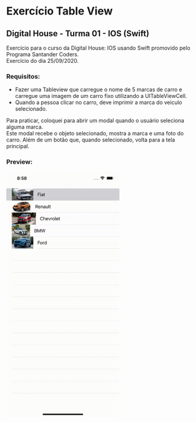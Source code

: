 # Exercício Table View
## Digital House - Turma 01 - IOS (Swift)

Exercício para o curso da Digital House: IOS usando Swift promovido pelo Programa Santander Coders.<br />
Exercício do dia 25/09/2020.


### Requisitos:
* Fazer uma Tableview que carregue o nome de 5 marcas de carro e carregue uma imagem de um carro fixo utilizando a UITableViewCell.
* Quando a pessoa clicar no carro, deve imprimir a marca do veiculo selecionado.

Para praticar, coloquei para abrir um modal quando o usuário seleciona alguma marca. <br>
Este modal recebe o objeto selecionado, mostra a marca e uma foto do carro. Além de um botão que, quando selecionado, volta para a tela principal.

### Preview: <br>
<img src="https://github.com/joorgeroberto/ExerciciosIosDigitalHouse/blob/master/0925_ExercicioTableView/appVideo.gif" width="300" />
